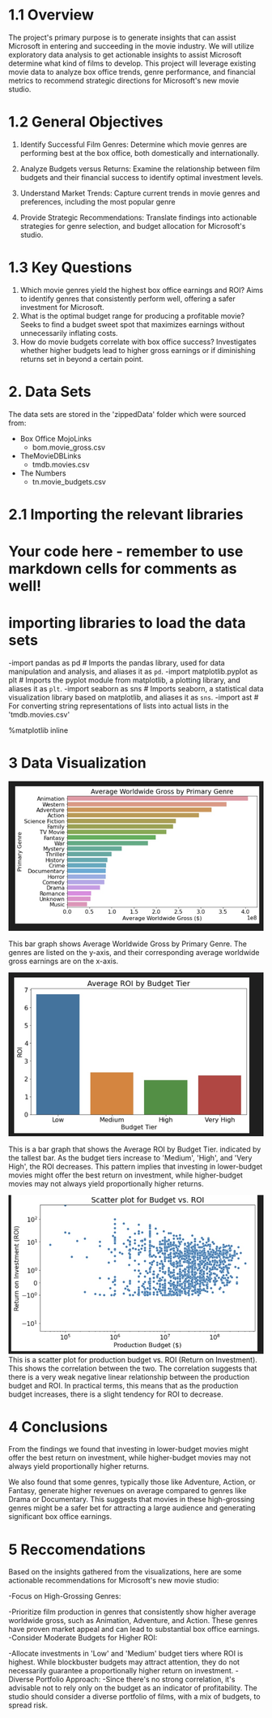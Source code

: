 # 1.1 Overview
The project's primary purpose is to generate insights that can assist Microsoft in entering and succeeding in the movie industry. We will utilize exploratory data analysis to get actionable insights to assist Microsoft determine what kind of films to develop. This project will leverage existing movie data to analyze box office trends, genre performance, and financial metrics to recommend strategic directions for Microsoft's new movie studio.

# 1.2 General Objectives
1. Identify Successful Film Genres: Determine which movie genres are performing best at the box office, both domestically and internationally.

2. Analyze Budgets versus Returns: Examine the relationship between film budgets and their financial success to identify optimal investment levels.

3. Understand Market Trends: Capture current trends in movie genres and preferences, including the most popular genre

4. Provide Strategic Recommendations: Translate findings into actionable strategies for genre selection, and budget allocation for Microsoft's studio.

# 1.3 Key Questions 
1. Which movie genres yield the highest box office earnings and ROI?
Aims to identify genres that consistently perform well, offering a safer investment for Microsoft.
2. What is the optimal budget range for producing a profitable movie?
Seeks to find a budget sweet spot that maximizes earnings without unnecessarily inflating costs.
3. How do movie budgets correlate with box office success?
Investigates whether higher budgets lead to higher gross earnings or if diminishing returns set in beyond a certain point.

# 2. Data Sets
The data sets are stored in the 'zippedData' folder which were sourced from:

- Box Office MojoLinks
    - bom.movie_gross.csv
- TheMovieDBLinks
    - tmdb.movies.csv
- The Numbers
    - tn.movie_budgets.csv

# 2.1 Importing the relevant libraries

# Your code here - remember to use markdown cells for comments as well!
# importing libraries to load the data sets
   -import pandas as pd # Imports the pandas library, used for data manipulation and analysis, and aliases it as `pd`.
   -import matplotlib.pyplot as plt # Imports the pyplot module from matplotlib, a plotting library, and aliases it as `plt`.
   -import seaborn as sns # Imports seaborn, a statistical data visualization library based on matplotlib, and aliases it as `sns`.
   -import ast # For converting string representations of lists into actual lists in the 'tmdb.movies.csv'

%matplotlib inline

# 3 Data Visualization
![alt text](<Screenshot Bar1.jpg>)

This bar graph shows Average Worldwide Gross by Primary Genre. The genres are listed on the y-axis, and their corresponding average worldwide gross earnings are on the x-axis. 

![alt text](<Screenshot Bar2.jpg>)

This is a bar graph that shows the Average ROI by Budget Tier. indicated by the tallest bar. As the budget tiers increase to 'Medium', 'High', and 'Very High', the ROI decreases. This pattern implies that investing in lower-budget movies might offer the best return on investment, while higher-budget movies may not always yield proportionally higher returns.

![alt text](<Screenshot Scatter plot.jpg>)
This is a scatter plot for production budget vs. ROI (Return on Investment). This shows the correlation between the two. The correlation suggests that there is a very weak negative linear relationship between the production budget and ROI. In practical terms, this means that as the production budget increases, there is a slight tendency for ROI to decrease.

# 4 Conclusions 
From the findings we found that investing in lower-budget movies might offer the best return on investment, while higher-budget movies may not always yield proportionally higher returns.

We also found that some genres, typically those like Adventure, Action, or Fantasy, generate higher revenues on average compared to genres like Drama or Documentary. This suggests that movies in these high-grossing genres might be a safer bet for attracting a large audience and generating significant box office earnings.

# 5 Reccomendations
Based on the insights gathered from the visualizations, here are some actionable recommendations for Microsoft's new movie studio:

-Focus on High-Grossing Genres:

   -Prioritize film production in genres that consistently show higher average worldwide gross, such as Animation, Adventure, and Action. These genres have proven market appeal and can lead to substantial box office earnings.
-Consider Moderate Budgets for Higher ROI:

   -Allocate investments in 'Low' and 'Medium' budget tiers where ROI is highest. While blockbuster budgets may attract attention, they do not necessarily guarantee a proportionally higher return on investment.
-Diverse Portfolio Approach: 
   -Since there's no strong correlation, it's advisable not to rely only on the budget as an indicator of profitability. The studio should consider a diverse portfolio of films, with a mix of budgets, to spread risk.
